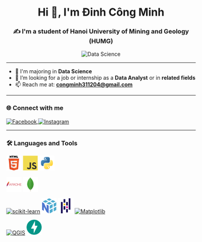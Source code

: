 <h1 align="center">Hi 👋, I'm Đinh Công Minh</h1>
<h3 align="center">✍ I'm a student of Hanoi University of Mining and Geology (HUMG)</h3>

<p align="center">
  <img src="https://media.giphy.com/media/fvk1gJz8q8c3G/giphy.gif" alt="Data Science" width="400"/>
</p>


---

- 🔭 I'm majoring in **Data Science**
- 🎯 I’m looking for a job or internship as a **Data Analyst** or in **related fields**
- 📫 Reach me at: **congminh311204@gmail.com**

---

<h3 align="left">🌐 Connect with me</h3>
<p align="left">
  <a href="https://www.facebook.com/nolanminh204" target="_blank">
    <img align="center" src="https://raw.githubusercontent.com/rahuldkjain/github-profile-readme-generator/master/src/images/icons/Social/facebook.svg" alt="Facebook" height="30" width="40" />
  </a>
  <a href="https://www.instagram.com/minhdtusuky/" target="_blank">
    <img align="center" src="https://raw.githubusercontent.com/rahuldkjain/github-profile-readme-generator/master/src/images/icons/Social/instagram.svg" alt="Instagram" height="30" width="40" />
  </a>
</p>

---

<h3 align="left">🛠️ Languages and Tools</h3>
<p align="left">
  <!-- Web and Programming -->
  <a href="https://www.w3.org/html/" target="_blank"><img src="https://raw.githubusercontent.com/devicons/devicon/master/icons/html5/html5-original-wordmark.svg" alt="HTML5" width="40" height="40"/></a>
  <a href="https://developer.mozilla.org/en-US/docs/Web/JavaScript" target="_blank"><img src="https://raw.githubusercontent.com/devicons/devicon/master/icons/javascript/javascript-original.svg" alt="JavaScript" width="40" height="40"/></a>
  <a href="https://www.python.org" target="_blank"><img src="https://raw.githubusercontent.com/devicons/devicon/master/icons/python/python-original.svg" alt="Python" width="40" height="40"/></a>

  <!-- Big Data & Database -->
  <a href="https://hadoop.apache.org/" target="_blank"><img src="https://raw.githubusercontent.com/devicons/devicon/master/icons/apache/apache-original-wordmark.svg" alt="Hadoop" width="40" height="40"/></a>
  <a href="https://www.mongodb.com/" target="_blank"><img src="https://raw.githubusercontent.com/devicons/devicon/master/icons/mongodb/mongodb-original.svg" alt="MongoDB" width="40" height="40"/></a>

  <!-- Machine Learning -->
  <a href="https://scikit-learn.org/" target="_blank"><img src="https://upload.wikimedia.org/wikipedia/commons/0/05/Scikit_learn_logo_small.svg" alt="scikit-learn" width="40" height="40"/></a>
  <a href="https://numpy.org/" target="_blank"><img src="https://raw.githubusercontent.com/devicons/devicon/master/icons/numpy/numpy-original.svg" alt="NumPy" width="40" height="40"/></a>
  <a href="https://pandas.pydata.org/" target="_blank"><img src="https://raw.githubusercontent.com/devicons/devicon/master/icons/pandas/pandas-original.svg" alt="Pandas" width="40" height="40"/></a>
  <a href="https://matplotlib.org/" target="_blank"><img src="https://matplotlib.org/stable/_static/logo2_compressed.svg" alt="Matplotlib" width="40" height="40"/></a>

  <!-- GIS & Backend -->
  <a href="https://www.qgis.org/" target="_blank"><img src="https://upload.wikimedia.org/wikipedia/commons/2/2a/QGIS_logo_new.svg" alt="QGIS" width="40" height="40"/></a>
  <a href="https://fastapi.tiangolo.com/" target="_blank"><img src="https://raw.githubusercontent.com/devicons/devicon/master/icons/fastapi/fastapi-original.svg" alt="FastAPI" width="40" height="40"/></a>
</p>
